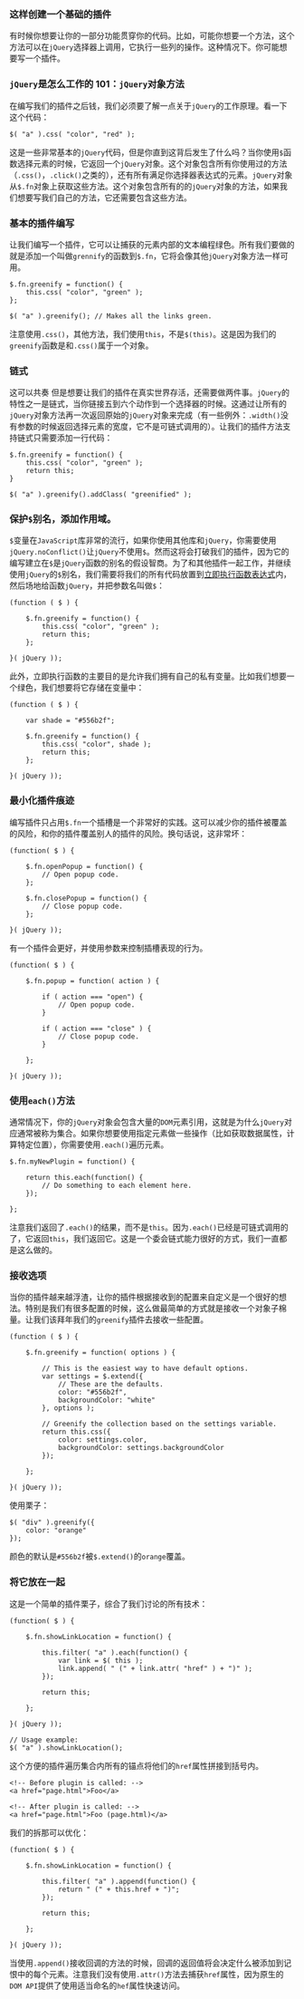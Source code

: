 ### 这样创建一个基础的插件
有时候你想要让你的一部分功能贯穿你的代码。比如，可能你想要一个方法，这个方法可以在`jQuery`选择器上调用，它执行一些列的操作。这种情况下。你可能想要写一个插件。

### `jQuery`是怎么工作的 101：`jQuery`对象方法
在编写我们的插件之后钱，我们必须要了解一点关于`jQuery`的工作原理。看一下这个代码：
```
$( "a" ).css( "color", "red" );
```
这是一些非常基本的`jQuery`代码，但是你直到这背后发生了什么吗？当你使用`$`函数选择元素的时候，它返回一个`jQuery`对象。这个对象包含所有你使用过的方法（`.css()`，`.click()`之类的），还有所有满足你选择器表达式的元素。`jQuery`对象从`$.fn`对象上获取这些方法。这个对象包含所有的的`jQuery`对象的方法，如果我们想要写我们自己的方法，它还需要包含这些方法。

### 基本的插件编写
让我们编写一个插件，它可以让捕获的元素内部的文本编程绿色。所有我们要做的就是添加一个叫做`grennify`的函数到`$.fn`，它将会像其他`jQuery`对象方法一样可用。

```
$.fn.greenify = function() {
    this.css( "color", "green" );
};
 
$( "a" ).greenify(); // Makes all the links green.
```
注意使用`.css()`，其他方法，我们使用`this`，不是`$(this)`。这是因为我们的`greenify`函数是和`.css()`属于一个对象。

### 链式
这可以共奏 但是想要让我们的插件在真实世界存活，还需要做两件事。`jQuery`的特性之一是链式，当你链接五到六个动作到一个选择器的时候。这通过让所有的`jQuery`对象方法再一次返回原始的`jQuery`对象来完成（有一些例外：`.width()`没有参数的时候返回选择元素的宽度，它不是可链式调用的）。让我们的插件方法支持链式只需要添加一行代码：
```
$.fn.greenify = function() {
    this.css( "color", "green" );
    return this;
}
 
$( "a" ).greenify().addClass( "greenified" );
```
### 保护`$`别名，添加作用域。
`$`变量在`JavaScript`库非常的流行，如果你使用其他库和`jQuery`，你需要使用`jQuery.noConflict()`让`jQuery`不使用`$`。然而这将会打破我们的插件，因为它的编写建立在`$`是`jQuery`函数的别名的假设智商。为了和其他插件一起工作，并继续使用`jQuery`的`$`别名，我们需要将我们的所有代码放置到[立即执行函数表达式]()内，然后场地给函数`jQuery`，并把参数名叫做`$`：
```
(function ( $ ) {
 
    $.fn.greenify = function() {
        this.css( "color", "green" );
        return this;
    };
 
}( jQuery ));
```
此外，立即执行函数的主要目的是允许我们拥有自己的私有变量。比如我们想要一个绿色，我们想要将它存储在变量中：
```
(function ( $ ) {
 
    var shade = "#556b2f";
 
    $.fn.greenify = function() {
        this.css( "color", shade );
        return this;
    };
 
}( jQuery ));
```
### 最小化插件痕迹
编写插件只占用`$.fn`一个插槽是一个非常好的实践。这可以减少你的插件被覆盖的风险，和你的插件覆盖别人的插件的风险。换句话说，这非常坏：

```
(function( $ ) {
 
    $.fn.openPopup = function() {
        // Open popup code.
    };
 
    $.fn.closePopup = function() {
        // Close popup code.
    };
 
}( jQuery ));
```
有一个插件会更好，并使用参数来控制插槽表现的行为。
```
(function( $ ) {
 
    $.fn.popup = function( action ) {
 
        if ( action === "open") {
            // Open popup code.
        }
 
        if ( action === "close" ) {
            // Close popup code.
        }
 
    };
 
}( jQuery ));
```
### 使用`each()`方法
通常情况下，你的`jQuery`对象会包含大量的`DOM`元素引用，这就是为什么`jQuery`对应通常被称为集合。如果你想要使用指定元素做一些操作（比如获取数据属性，计算特定位置），你需要使用`.each()`遍历元素。
```
$.fn.myNewPlugin = function() {
 
    return this.each(function() {
        // Do something to each element here.
    });
 
};
```
注意我们返回了`.each()`的结果，而不是`this`。因为`.each()`已经是可链式调用的了，它返回`this`，我们返回它。这是一个委会链式能力很好的方式，我们一直都是这么做的。

### 接收选项
当你的插件越来越浮渣，让你的插件根据接收到的配置来自定义是一个很好的想法。特别是我们有很多配置的时候，这么做最简单的方式就是接收一个对象子棉量。让我们该拜年我们的`greenify`插件去接收一些配置。
```
(function ( $ ) {
 
    $.fn.greenify = function( options ) {
 
        // This is the easiest way to have default options.
        var settings = $.extend({
            // These are the defaults.
            color: "#556b2f",
            backgroundColor: "white"
        }, options );
 
        // Greenify the collection based on the settings variable.
        return this.css({
            color: settings.color,
            backgroundColor: settings.backgroundColor
        });
 
    };
 
}( jQuery ));
```
使用栗子：
```
$( "div" ).greenify({
    color: "orange"
});
```
颜色的默认是`#556b2f`被`$.extend()`的`orange`覆盖。
### 将它放在一起
这是一个简单的插件栗子，综合了我们讨论的所有技术：

```
(function( $ ) {
 
    $.fn.showLinkLocation = function() {
 
        this.filter( "a" ).each(function() {
            var link = $( this );
            link.append( " (" + link.attr( "href" ) + ")" );
        });
 
        return this;
 
    };
 
}( jQuery ));
 
// Usage example:
$( "a" ).showLinkLocation();
```
这个方便的插件遍历集合内所有的锚点将他们的`href`属性拼接到括号内。
```
<!-- Before plugin is called: -->
<a href="page.html">Foo</a>
 
<!-- After plugin is called: -->
<a href="page.html">Foo (page.html)</a>
```
我们的拆那可以优化：
```
(function( $ ) {
 
    $.fn.showLinkLocation = function() {
 
        this.filter( "a" ).append(function() {
            return " (" + this.href + ")";
        });
 
        return this;
 
    };
 
}( jQuery ));
```
当使用`.append()`接收回调的方法的时候，回调的返回值将会决定什么被添加到记恨中的每个元素。注意我们没有使用`.attr()`方法去捕获`href`属性，因为原生的`DOM API`提供了使用适当命名的`hef`属性快速访问。